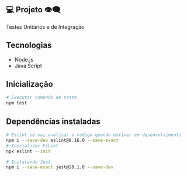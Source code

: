 ## 💻 Projeto 👁‍🗨

Testes Unitários e de Integração 

## Tecnologias 
- Node.js
- Java Script

## Inicialização
```sh
# Executar comando de teste
npm test
```

## Dependências instaladas

```sh
# Eslint só vai analizar o código quando estiver em desenvolvimento
npm i --save-dev eslint@8.16.0 --save-exact
# Inicializar EsLint
npx eslint --init

# Instalando Jest
npm i --save-exact jest@28.1.0 --save-dev
```